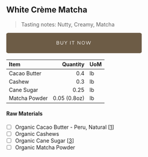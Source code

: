 ## White Crème Matcha
> Tasting notes: Nutty, Creamy, Matcha

[![Buy Now](/assets/images/buy-now.png "Buy Now")](https://shop.osocra.com/products/22012814)

| Item | Quantity | UoM  |
| :---     | ---:    | :--- |
| Cacao Butter   | 0.4    | lb    |
| Cashew    | 0.3      | lb      |
| Cane Sugar    | 0.25      | lb      |
| Matcha Powder    | 0.05 (0.8oz)      | lb      |


#### Raw Materials
- [ ] Organic Cacao Butter - Peru, Natural [[1](/vendors)]
- [ ] Organic Cashews
- [ ] Organic Cane Sugar [[3](/vendors)]
- [ ] Organic Matcha Powder
